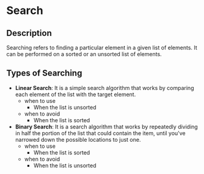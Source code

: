 # Search

## Description
Searching refers to finding a particular element in a given list of elements. It can be performed on a sorted or an unsorted list of elements.

## Types of Searching
- **Linear Search**: It is a simple search algorithm that works by comparing each element of the list with the target element.
    - when to use
        - When the list is unsorted
    - when to avoid
        - When the list is sorted
- **Binary Search**: It is a search algorithm that works by repeatedly dividing in half the portion of the list that could contain the item, until you've narrowed down the possible locations to just one.
    - when to use
        - When the list is sorted
    - when to avoid
        - When the list is unsorted
